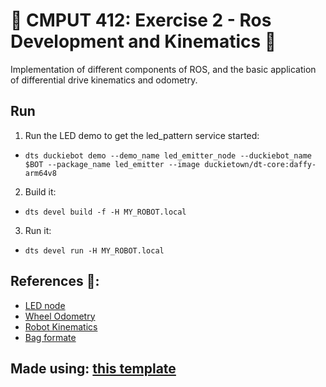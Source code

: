 # 🤖 CMPUT 412: Exercise 2 - Ros Development and Kinematics 🤖

Implementation of different components of ROS, and the basic application of differential drive kinematics and odometry.

## Run 
1. Run the LED demo to get the led_pattern service started:
  * ```shell 
    dts duckiebot demo --demo_name led_emitter_node --duckiebot_name $BOT --package_name led_emitter --image duckietown/dt-core:daffy-arm64v8
    ```   
2. Build it:
  * ```shell 
    dts devel build -f -H MY_ROBOT.local
    ```   
3. Run it:
  * ```shell 
    dts devel run -H MY_ROBOT.local
    ```   

## References 🫡:
- [LED node](https://github.com/anna-ssi/duckiebot/blob/50d0b24eab13eb32d92fa83273a05564ca4dd8ef/assignment2/src/led_node.py)
- [Wheel Odometry](https://github.com/anna-ssi/duckiebot/blob/50d0b24eab13eb32d92fa83273a05564ca4dd8ef/assignment2/src/wheel_odometry.py)
- [Robot Kinematics]( https://www.cs.columbia.edu/~allen/F17/NOTES/icckinematics.pdf)
- [Bag formate](https://codeberg.org/akemi/duckietown/src/commit/70507322806ae0ff4e39fcbfa4bada3a7328a179/lab2/heartbeat-ros/packages/odometry_node/src/odometry_publisher_node.py)

## Made using: [this template](https://github.com/duckietown/template-basic)
